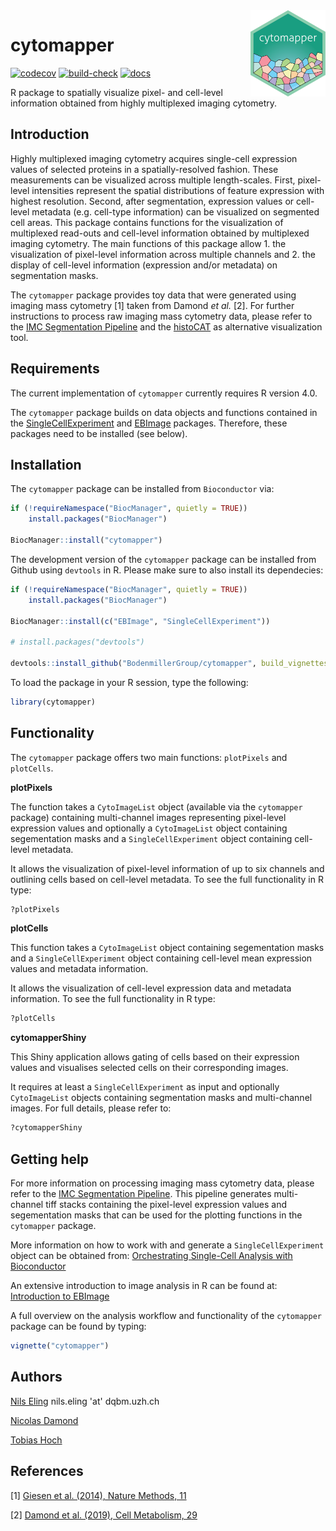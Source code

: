 <img src="inst/imgs/cytomapper_sticker.png" align="right" alt="" width="120" />

# cytomapper

<!-- badges: start -->
[![codecov](https://codecov.io/gh/BodenmillerGroup/cytomapper/branch/master/graph/badge.svg)](https://codecov.io/gh/BodenmillerGroup/cytomapper)
[![build-check](https://github.com/BodenmillerGroup/cytomapper/workflows/build-checks/badge.svg)](https://github.com/BodenmillerGroup/cytomapper/actions?query=workflow%3Abuild-checks)
[![docs](https://github.com/BodenmillerGroup/cytomapper/workflows/docs/badge.svg?branch=master)](https://github.com/BodenmillerGroup/cytomapper/actions?query=workflow%3Adocs)
<!-- badges: end -->

R package to spatially visualize pixel- and cell-level information obtained from highly multiplexed imaging cytometry.

## Introduction

Highly multiplexed imaging cytometry acquires single-cell expression values of selected proteins in a spatially-resolved fashion. 
These measurements can be visualized across multiple length-scales. 
First, pixel-level intensities represent the spatial distributions of feature expression with highest resolution. 
Second, after segmentation, expression values or cell-level metadata (e.g. cell-type information) can be visualized on segmented cell areas. 
This package contains functions for the visualization of multiplexed read-outs and cell-level information obtained by multiplexed imaging cytometry. 
The main functions of this package allow 1. the visualization of pixel-level information across multiple channels and 2. the display of cell-level information (expression and/or metadata) on segmentation masks.

The `cytomapper` package provides toy data that were generated using imaging mass cytometry [1] taken from Damond _et al._ [2].
For further instructions to process raw imaging mass cytometry data, please refer to the [IMC Segmentation Pipeline](https://github.com/BodenmillerGroup/ImcSegmentationPipeline) and the [histoCAT](https://github.com/BodenmillerGroup/histoCAT) as alternative visualization tool.

## Requirements

The current implementation of `cytomapper` currently requires R version 4.0.

The `cytomapper` package builds on data objects and functions contained in the [SingleCellExperiment](https://bioconductor.org/packages/release/bioc/html/SingleCellExperiment.html) and [EBImage](https://bioconductor.org/packages/release/bioc/html/EBImage.html) packages.
Therefore, these packages need to be installed (see below).

## Installation

The `cytomapper` package can be installed from `Bioconductor` via:

```r
if (!requireNamespace("BiocManager", quietly = TRUE))
    install.packages("BiocManager")
    
BiocManager::install("cytomapper")
```

The development version of the `cytomapper` package can be installed from Github using `devtools` in R.
Please make sure to also install its dependecies:

```r
if (!requireNamespace("BiocManager", quietly = TRUE))
    install.packages("BiocManager")
    
BiocManager::install(c("EBImage", "SingleCellExperiment"))

# install.packages("devtools")

devtools::install_github("BodenmillerGroup/cytomapper", build_vignettes = TRUE)
```

To load the package in your R session, type the following:

```r
library(cytomapper)
```

## Functionality

The `cytomapper` package offers two main functions: `plotPixels` and `plotCells`.

**plotPixels**

The function takes a `CytoImageList` object (available via the `cytomapper` package) containing multi-channel images representing pixel-level expression values and optionally a `CytoImageList` object containing segementation masks and a `SingleCellExperiment` object containing cell-level metadata.

It allows the visualization of pixel-level information of up to six channels and outlining cells based on cell-level metadata.
To see the full functionality in R type:

```r
?plotPixels
```

**plotCells**

This function takes a `CytoImageList` object containing segementation masks and a `SingleCellExperiment` object containing cell-level mean expression values and metadata information.

It allows the visualization of cell-level expression data and metadata information.
To see the full functionality in R type:

```r
?plotCells
```

**cytomapperShiny**

This Shiny application allows gating of cells based on their expression values and visualises selected cells on their corresponding images. 

It requires at least a `SingleCellExperiment` as input and optionally `CytoImageList` objects containing segmentation masks and multi-channel images.
For full details, please refer to:

```r
?cytomapperShiny
```

## Getting help

For more information on processing imaging mass cytometry data, please refer to the [IMC Segmentation Pipeline](https://github.com/BodenmillerGroup/ImcSegmentationPipeline). 
This pipeline generates multi-channel tiff stacks containing the pixel-level expression values and segementation masks that can be used for the plotting functions in the `cytomapper` package.

More information on how to work with and generate a `SingleCellExperiment` object can be obtained from: [Orchestrating Single-Cell Analysis with Bioconductor](https://osca.bioconductor.org/data-infrastructure.html)

An extensive introduction to image analysis in R can be found at: [Introduction to EBImage](https://bioconductor.org/packages/release/bioc/vignettes/EBImage/inst/doc/EBImage-introduction.html)

A full overview on the analysis workflow and functionality of the `cytomapper` package can be found by typing:

```r
vignette("cytomapper")
```

## Authors

[Nils Eling](https://github.com/nilseling) nils.eling 'at' dqbm.uzh.ch

[Nicolas Damond](https://github.com/ndamond)

[Tobias Hoch](https://github.com/toobiwankenobi)


## References

[1] [Giesen et al. (2014), Nature Methods, 11](https://www.nature.com/articles/nmeth.2869)

[2] [Damond et al. (2019), Cell Metabolism, 29](https://www.cell.com/cell-metabolism/fulltext/S1550-4131(18)30691-0)



